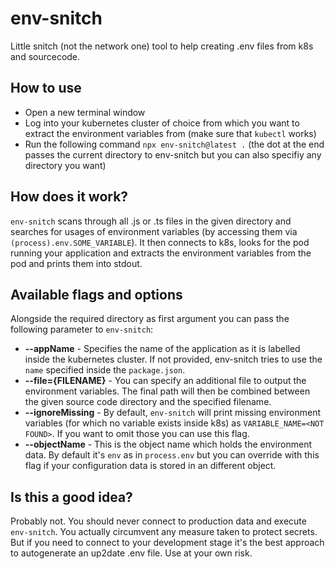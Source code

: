 # env-snitch

Little snitch (not the network one) tool to help creating .env files from k8s and sourcecode.

## How to use

- Open a new terminal window
- Log into your kubernetes cluster of choice from which you want to extract the environment variables from (make sure that `kubectl` works)
- Run the following command `npx env-snitch@latest .` (the dot at the end passes the current directory to env-snitch but you can also specifiy any directory you want)

## How does it work?

`env-snitch` scans through all .js or .ts files in the given directory and searches for usages of environment variables (by accessing them via `(process).env.SOME_VARIABLE`). It then connects to k8s, looks for the pod running your application and extracts the environment variables from the pod and prints them into stdout.

## Available flags and options

Alongside the required directory as first argument you can pass the following parameter to `env-snitch`:

- **--appName** - Specifies the name of the application as it is labelled inside the kubernetes cluster. If not provided, env-snitch tries to use the `name` specified inside the `package.json`.
- **--file={FILENAME}** - You can specify an additional file to output the environment variables. The final path will then be combined between the given source code directory and the specified filename.
- **--ignoreMissing** - By default, `env-snitch` will print missing environment variables (for which no variable exists inside k8s) as `VARIABLE_NAME=<NOT FOUND>`. If you want to omit those you can use this flag.
- **--objectName** - This is the object name which holds the environment data. By default it's `env` as in `process.env` but you can override with this flag if your configuration data is stored in an different object.

## Is this a good idea?

Probably not. You should never connect to production data and execute `env-snitch`. You actually circumvent any measure taken to protect secrets. But if you need to connect to your development stage it's the best approach to autogenerate an up2date .env file.
Use at your own risk.
